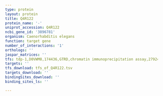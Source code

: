 ```yaml
---
type: protein
layout: protein
title: Q4R122
protein_name: '-'
uniprot_accession: Q4R122
ncbi_gene_id: '3896781'
organism: Caenorhabditis elegans
function: target gene
number_of_interactions: '1'
orthologs: ''
jaspar_matrices: ''
tfs: tdp-1,D0VWM8,174436,GTRD,chromatin immunoprecipitation assay,27924024%5Buid%5D,No
targets: ''
tfs_download: tfs_of_Q4R122.tsv
targets_download: ''
bindingSites_download: ''
binding_sites_ls: ''

---
```

